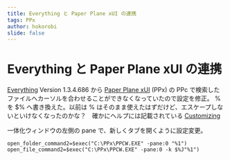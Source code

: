 ```yaml
---
title: Everything と Paper Plane xUI の連携
tags: PPx
author: hokorobi
slide: false
---
```

# Everything と Paper Plane xUI の連携

[Everything](http://www.voidtools.com/) Version 1.3.4.686 から [Paper Plane xUI](http://homepage1.nifty.com/toro/index.html) (PPx) の PPc で検索したファイルへカーソルを合わせることができなくなっていたので設定を修正。
% を $% へ書き換えた。以前は % はそのまま使えたはずだけど、エスケープしないといけなくなったのかな？　確かにヘルプには記載されている [Customizing](http://www.voidtools.com/support/everything/customizing/#external_file_manager)

一体化ウィンドウの左側の pane で、新しくタブを開くように設定変更。

```
open_folder_command2=$exec("C:\PPx\PPCW.EXE" -pane:0 "%1")
open_file_command2=$exec("C:\PPx\PPCW.EXE" -pane:0 -k $%J"%1")
```

